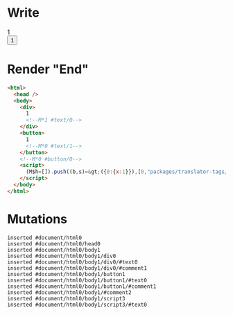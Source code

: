 # Write
  <div>1<!M*1 #text/0></div><button>1<!M*0 #text/1></button><!M*0 #button/0><script>(M$h=[]).push((b,s)=>({0:{x:1}}),[0,"packages/translator-tags/src/__tests__/fixtures/define-tag-render-closure/template.marko_0_x",])</script>


# Render "End"
```html
<html>
  <head />
  <body>
    <div>
      1
      <!--M*1 #text/0-->
    </div>
    <button>
      1
      <!--M*0 #text/1-->
    </button>
    <!--M*0 #button/0-->
    <script>
      (M$h=[]).push((b,s)=&gt;({0:{x:1}}),[0,"packages/translator-tags/src/__tests__/fixtures/define-tag-render-closure/template.marko_0_x",])
    </script>
  </body>
</html>
```

# Mutations
```
inserted #document/html0
inserted #document/html0/head0
inserted #document/html0/body1
inserted #document/html0/body1/div0
inserted #document/html0/body1/div0/#text0
inserted #document/html0/body1/div0/#comment1
inserted #document/html0/body1/button1
inserted #document/html0/body1/button1/#text0
inserted #document/html0/body1/button1/#comment1
inserted #document/html0/body1/#comment2
inserted #document/html0/body1/script3
inserted #document/html0/body1/script3/#text0
```